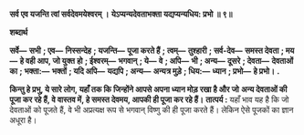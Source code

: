 **सर्व एव यजन्ति त्वां सर्वदेवमयेश्वरम् ।** **येऽप्यन्यदेवताभक्ता यद्यप्यन्यधिय: प्रभो ॥ ९॥** 

**शब्दार्थ** 

**सर्वे—** **सभी** **; एव—** **निस्सन्देह** **; यजन्ति—** **पूजा करते हैं** **; त्वम्—** **तुश्हारी** **; सर्व-देव—** **समस्त देवता** **; मय—** **हे वही आप, जो युक्त** **हो** **; ईश्वरम्—** **भगवान्** **; ये—** **वे** **; अपि—** **भी** **; अन्य—** **दूसरे** **; देवता—** **देवताओं का** **; भक्ता:—** **भक्तों** **; यदि अपि—** **यद्यपि** **; अन्य—** **अन्यत्र मुड़े** **; धिय:—** **ध्यान** **; प्रभो—** **हे प्रभो।** **.** 

**किन्तु हे प्रभु, ये सारे लोग, यहाँ तक कि जिन्होंने आपसे अपना ध्यान मोड़ रखा है और जो** **अन्य देवताओं की पूजा कर रहे हैं, वे वास्तव में, हे समस्त देवमय, आपकी ही पूजा कर रहे हैं।** **तात्पर्य :** यहाँ भाव यह है कि जो देवताओं को पूजते हैं, वे भी अप्रत्यक्ष रूप से भगवान् विष्णु की ही पूजा करते हैं। लेकिन ऐसे पूजकों का ज्ञान अधूरा है।  